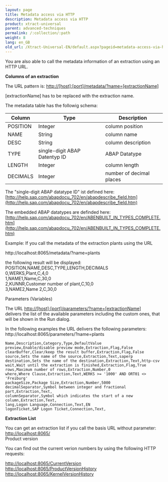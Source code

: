 ```yaml
---
layout: page
title: Metadata access via HTTP
description: Metadata access via HTTP
product: xtract-universal
parent: advanced-techniques
permalink: /:collection/:path
weight: 8
lang: en_GB
old_url: /Xtract-Universal-EN/default.aspx?pageid=metadata-access-via-http
---
```


You are also able to call the metadata information of an extraction using an HTTP URL. 

**Columns of an extraction**

The URL pattern is: 
[http://[host]:[port]/metadata/?name=[extractionName]]()

[extractionName] has to be replaced with the extraction name.

The metadata table has the followig schema:

| Column   | Type                          | Description              |
|----------|-------------------------------|--------------------------|
| POSITION | Integer                       | column position          |
| NAME     | String                        | column name              |
| DESC     | String                        | column description       |
| TYPE     | single-digit ABAP Datentyp ID | ABAP Datatype            |
| LENGTH   | Integer                       | column length            |
| DECIMALS | Integer                       | number of decimal places |

The "single-digit  ABAP datatype ID" ist defined here:<br>
[http://help.sap.com/abapdocu_702/en/abapdescribe_field.htm](http://help.sap.com/abapdocu_702/en/abapdescribe_field.htm) 
           
The embedded ABAP datatypes are definded here:<br>
[http://help.sap.com/abapdocu_702/en/ABENBUILT_IN_TYPES_COMPLETE.htm](http://help.sap.com/abapdocu_702/en/ABENBUILT_IN_TYPES_COMPLETE.htm)

Example: If you call the metadata of the extraction plants using the URL 

http://localhost:8065/metadata/?name=plants

the following result will be displayed:<br>
POSITION,NAME,DESC,TYPE,LENGTH,DECIMALS<br>
0,WERKS,Plant,C,4,0<br>
1,NAME1,Name,C,30,0<br>
2,KUNNR,Customer number of plant,C,10,0<br>
3,NAME2,Name 2,C,30,0<br>

Parameters (Variables)

The URL [http://[host]:[port]/parameters/?name=[extractionName]]()<br>
delivers the list of the available parameters including the custom ones, that will be shown in the Run dialog. 

In the following examples the URL delivers the following parameters: 
http://localhost:8065/parameters/?name=plants


	Name,Description,Category,Type,DefaultValue
	preview,Enable/disable preview mode,Extraction,Flag,False
	clearBuffer,Clear/keep the result buffer,Extraction,Flag,False
	source,Sets the name of the source,Extraction,Text,saperp
	destination,Sets the name of the destination,Extraction,Text,http-csv
	wait,Wait until the extraction is finished,Extraction,Flag,True
	rows,Maximum number of rows,Extraction,Number,0
	where,Where Clause,Extraction,Text,WERKS >= '1000' AND ORT01 <> 'Freiburg'
	packageSize,Package Size,Extraction,Number,5000
	decimalSeparator,Symbol between integer and fractional part,Extraction,Text,
	columnSeparator,Symbol which indicates the start of a new column,Extraction,Text,
	lang,Logon Language,Connection,Text,EN
	logonTicket,SAP Logon Ticket,Connection,Text,

**Extraction List** 

You can get an extraction list if you call the basis URL without parameter:<br>
[http://localhost:8065/]()<br> 
Product version

You can find out the current verion numbers by using the following HTTP requests:

[http://localhost:8065/CurrentVersion]()<br>
[http://localhost:8065/ProductVersionHistory]()<br>
[http://localhost:8065/KernelVersionHistory]()

